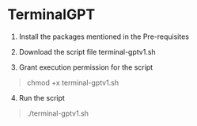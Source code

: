 # TerminalGPT
1. Install the packages mentioned in the Pre-requisites

2. Download the script file terminal-gptv1.sh

3. Grant execution permission for the script

> chmod +x terminal-gptv1.sh

4. Run the script

> ./terminal-gptv1.sh
